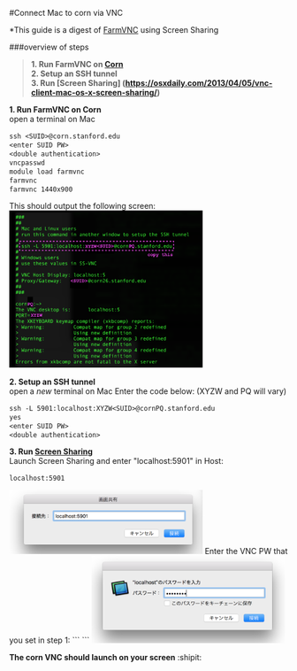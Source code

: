 #Connect Mac to corn via VNC


*This guide is a digest of [FarmVNC](https://web.stanford.edu/group/farmshare/cgi-bin/wiki/index.php/FarmVNC) using Screen Sharing


###overview of steps
> **1. Run FarmVNC on [Corn](https://web.stanford.edu/group/farmshare/)**  
> **2. Setup an SSH tunnel**  
> **3. Run [Screen Sharing] (https://osxdaily.com/2013/04/05/vnc-client-mac-os-x-screen-sharing/)**  

**1. Run FarmVNC on Corn**  
open a terminal on Mac
```
ssh <SUID>@corn.stanford.edu
<enter SUID PW>
<double authentication>
vncpasswd
module load farmvnc
farmvnc
farmvnc 1440x900
```
This should output the following screen:  
<img src="https://github.com/kyeokabe/VNC-memos/blob/master/pics/farmVNC.png" width="350">

**2. Setup an SSH tunnel**  
open a *new* terminal on Mac
Enter the code below: 
(XYZW and PQ will vary)  
```
ssh -L 5901:localhost:XYZW<SUID>@cornPQ.stanford.edu
yes
<enter SUID PW>
<double authentication>
```
**3. Run [Screen Sharing](https://osxdaily.com/2013/04/05/vnc-client-mac-os-x-screen-sharing/)**  
Launch Screen Sharing and enter "localhost:5901" in Host:  
```
localhost:5901
```
<img src="https://github.com/kyeokabe/VNC-memos/blob/master/pics/ScreenSharing1.png" width="350">  
Enter the VNC PW that you set in step 1:  
```
<enter VNC PW>
```
<img src="https://github.com/kyeokabe/VNC-memos/blob/master/pics/ScreenSharing2.png" width="350">

**The corn VNC should launch on your screen**  :shipit:
